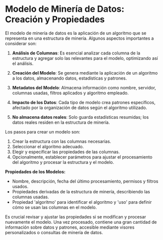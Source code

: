 # Modelo de Minería de Datos: Creación y Propiedades

El modelo de minería de datos es la aplicación de un algoritmo que se representa en una estructura de minería. Algunos aspectos importantes a considerar son:

1. **Análisis de Columnas**: Es esencial analizar cada columna de la estructura y agregar solo las relevantes para el modelo, optimizando así el análisis.

2. **Creación del Modelo**: Se genera mediante la aplicación de un algoritmo a los datos, almacenando datos, estadísticas y patrones.

3. **Metadatos del Modelo**: Almacena información como nombre, servidor, columnas usadas, filtros aplicados y algoritmo empleado.

4. **Impacto de los Datos**: Cada tipo de modelo crea patrones específicos, afectado por la organización de datos según el algoritmo utilizado.

5. **No almacena datos reales**: Solo guarda estadísticas resumidas; los datos reales residen en la estructura de minería.

Los pasos para crear un modelo son:
1. Crear la estructura con las columnas necesarias.
2. Seleccionar el algoritmo adecuado.
3. Elegir y especificar las propiedades de las columnas.
4. Opcionalmente, establecer parámetros para ajustar el procesamiento del algoritmo y procesar la estructura y el modelo.

**Propiedades de los Modelos:**
- Nombre, descripción, fecha del último procesamiento, permisos y filtros usados.
- Propiedades derivadas de la estructura de minería, describiendo las columnas usadas.
- Propiedad 'algoritmo' para identificar el algoritmo y 'uso' para definir cómo se usan las columnas en el modelo.

Es crucial revisar y ajustar las propiedades si se modifican y procesar nuevamente el modelo. Una vez procesado, contiene una gran cantidad de información sobre datos y patrones, accesible mediante visores personalizados o consultas de minería de datos.
